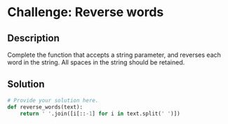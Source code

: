 # Challenge: Reverse words

## Description

Complete the function that accepts a string parameter, and reverses each word in the string. All spaces in the string should be retained.


## Solution

```python
# Provide your solution here.
def reverse_words(text):
    return ' '.join([i[::-1] for i in text.split(' ')])

